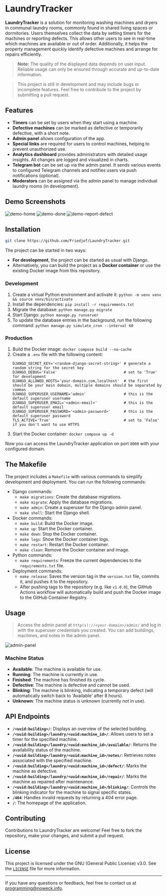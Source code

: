 # LaundryTracker

**LaundryTracker** is a solution for monitoring washing machines and dryers in communal laundry rooms, commonly found in shared living spaces or dormitories.
Users themselves collect the data by setting timers for the machines or reporting defects.
This allows other users to see in real-time which machines are available or out of order.
Additionally, it helps the property management quickly identify defective machines and arrange for repairs efficiently.

> **Note:** The quality of the displayed data depends on user input. Reliable usage can only be ensured through accurate and up-to-date information.

> This project is still in development and may include bugs or incomplete features. Feel free to contribute to the project by submitting a pull request.

## Features

- **Timers** can be set by users when they start using a machine.
- **Defective machines** can be marked as defective or temporarily defective, with a short note.
- **Admin panel** allows configuration of the app.
- **Special links** are required for users to control machines, helping to prevent unauthorized use.
- **Analytics dashboard** provides administrators with detailed usage insights. All changes are logged and visualized in charts.
- **Telegram bot** can be set up via the admin panel. It sends various events to configured Telegram channels and notifies users via push notifications (optional).
- **Moderators** can be assigned via the admin panel to manage individual laundry rooms (in development).

## Demo Screenshots

![demo-home](/static/media/demo-home.png)
![demo-done](/static/media/demo-done.png)
![demo-report-defect](/static/media/demo-report-defect.png)

## Installation
```bash
git clone https://github.com/Friedjof/LaundryTracker.git
```
The project can be started in two ways:
- **For development**, the project can be started as usual with Django.
- Alternatively, you can build the project as a **Docker container** or use the existing Docker image from this repository.

### Development
1. Create a virtual Python environment and activate it: `python -m venv venv && source venv/bin/activate`
2. Install the dependencies: `pip install -r requirements.txt`
3. Migrate the database: `python manage.py migrate`
4. Start Django: `python manage.py runserver`
5. To update the database entries in the background, run the following command: `python manage.py simulate_cron --interval 60`

### Production
1. Build the Docker image: `docker compose build --no-cache`
2. Create a `.env` file with the following content:
   ```env
   DJANGO_SECRET_KEY='<random-django-secret-string>' # generate a random string for the secret key
   DJANGO_DEBUG='False'                              # set to 'True' for development
   DJANGO_ALLOWED_HOSTS='your-domain.com,localhost'  # the first should be your main domain, multiple domains should be separated by commas
   DJANGO_SUPERUSER_USERNAME='admin'                 # this is the default superuser username
   DJANGO_SUPERUSER_EMAIL='<admin-email>'            # this is the default superuser email
   DJANGO_SUPERUSER_PASSWORD='<admin-password>'      # this is the default superuser password
   TLS_ACTIVE='True'                                 # set to 'False' if you don't want to use HTTPS
   ```
3. Start the Docker container: `docker compose up -d`

Now you can access the LaundryTracker application on port `8000` with your configured domain.

## The Makefile
The project includes a `Makefile` with various commands to simplify development and deployment. You can run the following commands:
- Django commands:
  - `make migrations`: Create the database migrations.
  - `make migrate`: Apply the database migrations.
  - `make admin`: Create a superuser for the Django admin panel.
  - `make shell`: Start the Django shell.
- Docker commands:
  - `make build`: Build the Docker image.
  - `make up`: Start the Docker container.
  - `make down`: Stop the Docker container.
  - `make logs`: Show the Docker container logs.
  - `make restart`: Restart the Docker container.
  - `make clean`: Remove the Docker container and image.
- Python commands:
  - `make requirements`: Freeze the current dependencies to the `requirements.txt` file.
- Deployment commands:
  - `make release`: Saves the version tag in the `version.txt` file, commits it, and pushes it to the repository.
  - After pushing tags to the repository (e.g. like `v1.0.0`), the GitHub Actions workflow will automatically build and push the Docker image to the GitHub Container Registry.

## Usage

> Access the admin panel at `http(s)://<your-domain>/admin/` and log in with the superuser credentials you created.
> You can add buildings, machines, and notes in the admin panel.

![admin-panel](/static/media/demo-administration-panel.png)

### Machine Status
- **Available**: The machine is available for use.
- **Running**: The machine is currently in use.
- **Finished**: The machine has finished its cycle.
- **Defective**: The machine is defective and cannot be used.
- **Blinking**: The machine is blinking, indicating a temporary defect (will automatically switch back to 'Available' after 8 hours).
- **Unknown**: The machine status is unknown (currently not in use).

## API Endpoints

- **`/<uuid:building>/`**: Displays an overview of the selected building.
- **`/<uuid:building>/laundry/<uuid:machine_id>/`**: Allows users to set a timer for the specified machine.
- **`/<uuid:building>/laundry/<uuid:machine_id>/available/`**: Returns the availability status of the machine.
- **`/<uuid:building>/laundry/<uuid:machine_id>/notes/`**: Retrieves notes associated with the specified machine.
- **`/<uuid:building>/laundry/<uuid:machine_id>/defect/`**: Marks the machine as defective.
- **`/<uuid:building>/laundry/<uuid:machine_id>/repair/`**: Marks the machine as repaired after maintenance.
- **`/<uuid:building>/laundry/<uuid:machine_id>/blinking/`**: Controls the blinking indicator for the machine to signal specific states.
- **`/404`**: Handles invalid requests by returning a 404 error page.
- **`/`**: The homepage of the application.

## Contributing

Contributions to LaundryTracker are welcome! Feel free to fork the repository, make your changes, and submit a pull request.

## License

This project is licensed under the GNU (General Public License) v3.0. See the [`LICENSE`](LICENSE) file for more information.

---

If you have any questions or feedback, feel free to contact us at [programming@noweck.info](mailto:programming@noweck.info).
